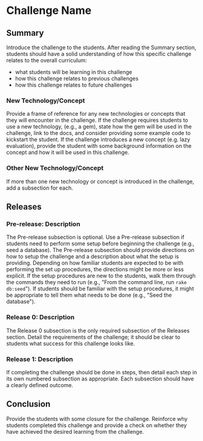 # Challenge Name


## Summary
Introduce the challenge to the students. After reading the Summary section, students should have a solid understanding of how this specific challenge relates to the overall curriculum:

- what students will be learning in this challenge
- how this challenge relates to previous challenges
- how this challenge relates to future challenges

### New Technology/Concept
Provide a frame of reference for any new technologies or concepts that they will encounter in the challenge. If the challenge requires students to use a new technology, (e.g., a gem), state how the gem will be used in the challenge, link to the docs, and consider providing some example code to kickstart the student.  If the challenge introduces a new concept (e.g. lazy evaluation), provide the student with some background information on the concept and how it will be used in this challenge.

### Other New Technology/Concept
If more than one new technology or concept is introduced in the challenge, add a subsection for each.


## Releases
### Pre-release: Description
The Pre-release subsection is optional.  Use a Pre-release subsection if students need to perform some setup before beginning the challenge (e.g., seed a database).  The Pre-release subsection should provide directions on how to setup the challenge and a description about what the setup is providing.  Depending on how familiar students are expected to be with performing the set up procedures, the directions might be more or less explicit.  If the setup procedures are new to the students, walk them through the commands they need to run (e.g., "From the command line, run `rake db:seed`").  If students should be familiar with the setup procedures, it might be appropriate to tell them what needs to be done (e.g., "Seed the database").

### Release 0: Description
The Release 0 subsection is the only required subsection of the Releases section. Detail the requirements of the challenge; it should be clear to students what success for this challenge looks like.

### Release 1: Description
If completing the challenge should be done in steps, then detail each step in its own numbered subsection as appropriate.  Each subsection should have a clearly defined outcome.

## Conclusion
Provide the students with some closure for the challenge.  Reinforce why students completed this challenge and provide a check on whether they have achieved the desired learning from the challenge.